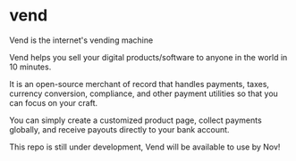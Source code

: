 # vend

Vend is the internet's vending machine

Vend helps you sell your digital products/software to anyone in the world in 10 minutes. 

It is an open-source merchant of record that handles payments, taxes, currency conversion, compliance, and other payment utilities so that you can focus on your craft. 

You can simply create a customized product page, collect payments globally, and receive payouts directly to your bank account.

This repo is still under development, Vend will be available to use by Nov!


